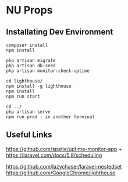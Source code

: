 # NU Props 

## Installating Dev Environment

```
composer install
npm install

php artisan migrate
php artisan db:seed
php artisan monitor:check-uptime

cd lighthouse/
npm install -g lighthouse
npm install
npm run start

cd ../
php artisan serve
npm run prod - in another terminal
```


## Useful Links
https://github.com/spatie/uptime-monitor-app + https://laravel.com/docs/5.8/scheduling

https://github.com/lazychaser/laravel-nestedset
https://github.com/GoogleChrome/lighthouse
